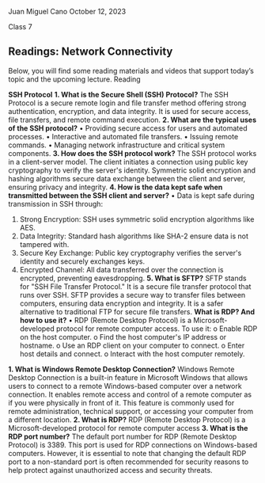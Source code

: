 Juan Miguel Cano								October 12, 2023

Class 7
## **Readings: Network Connectivity**

Below, you will find some reading materials and videos that support today’s topic and the upcoming lecture.
Reading

**SSH Protocol**
**1.	What is the Secure Shell (SSH) Protocol?** The SSH Protocol is a secure remote login and file transfer method offering strong authentication, encryption, and data integrity. It is used for secure access, file transfers, and remote command execution.
**2.	What are the typical uses of the SSH protocol?** 
•	Providing secure access for users and automated processes.
•	Interactive and automated file transfers.
•	Issuing remote commands.
•	Managing network infrastructure and critical system components.
**3.	How does the SSH protocol work?**	The SSH protocol works in a client-server model. The client initiates a connection using public key cryptography to verify the server's identity. Symmetric solid encryption and hashing algorithms secure data exchange between the client and server, ensuring privacy and integrity.
**4.	How is the data kept safe when transmitted between the SSH client and server?**
•	Data is kept safe during transmission in SSH through:
1.	Strong Encryption: SSH uses symmetric solid encryption algorithms like AES.
2.	Data Integrity: Standard hash algorithms like SHA-2 ensure data is not tampered with.
3.	Secure Key Exchange: Public key cryptography verifies the server's identity and securely exchanges keys.
4.	Encrypted Channel: All data transferred over the connection is encrypted, preventing eavesdropping.
**5.	What is SFTP?**	SFTP stands for "SSH File Transfer Protocol." It is a secure file transfer protocol that runs over SSH. SFTP provides a secure way to transfer files between computers, ensuring data encryption and integrity. It is a safer alternative to traditional FTP for secure file transfers.
**What is RDP? And how to use it?**
•	RDP (Remote Desktop Protocol) is a Microsoft-developed protocol for remote computer access. To use it:
o	Enable RDP on the host computer.
o	Find the host computer's IP address or hostname.
o	Use an RDP client on your computer to connect.
o	Enter host details and connect.
o	Interact with the host computer remotely.

**1.	What is Windows Remote Desktop Connection?**	Windows Remote Desktop Connection is a built-in feature in Microsoft Windows that allows users to connect to a remote Windows-based computer over a network connection. It enables remote access and control of a remote computer as if you were physically in front of it. This feature is commonly used for remote administration, technical support, or accessing your computer from a different location.
**2.	What is RDP?**	RDP (Remote Desktop Protocol) is a Microsoft-developed protocol for remote computer access
**3.	What is the RDP port number?**	The default port number for RDP (Remote Desktop Protocol) is 3389. This port is used for RDP connections on Windows-based computers. However, it is essential to note that changing the default RDP port to a non-standard port is often recommended for security reasons to help protect against unauthorized access and security threats.
